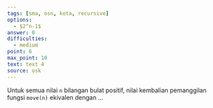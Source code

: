 ```yaml
---
tags: [sma, osn, kota, recursive]
options:
  - $2^n-1$
answer: 0
difficulties:
  - medium
point: 6
max_point: 10
text: text 4
source: osk
---
```


Untuk semua nilai `n` bilangan bulat positif, nilai kembalian pemanggilan fungsi `move(n)` ekivalen dengan $...$

